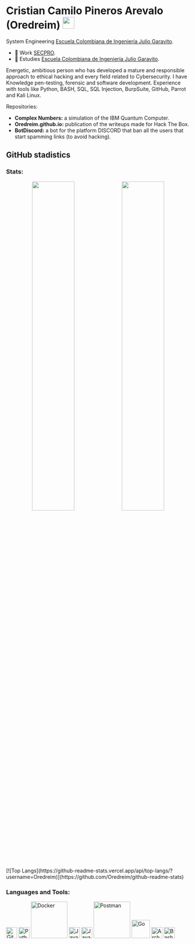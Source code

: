 <h1 align="left">Cristian Camilo Pineros Arevalo (Oredreim) <img height="32px" src="https://cdn.svgporn.com/logos/git-icon.svg"> </h1>

System Engineering [Escuela Colombiana de Ingeniería Julio Garavito](https://www.escuelaing.edu.co/es/).

- 🔭 Work [SECPRO](https://secpro.co/).
- 🌱 Estudies [Escuela Colombiana de Ingeniería Julio Garavito](https://www.escuelaing.edu.co/es/).

Energetic, ambitious person who has developed a mature and responsible approach to ethical hacking and every field related to Cybersecurity. I have Knowledge pen-testing, forensic and software development. Experience with tools like Python, BASH, SQL, SQL Injection, BurpSuite, GitHub, Parrot and Kali Linux.


Repositories:
- **Complex Numbers:** a simulation of the IBM Quantum Computer.
- **Oredreim.github.io:** publication of the writeups made for Hack The Box.
- **BotDiscord:** a bot for the platform DISCORD that ban all the users that start spamming links (to avoid hacking).
<h2 align="left">GitHub stadistics</h2>

### Stats:
<div align="center">
  <img width="48%" src="https://github-readme-stats.vercel.app/api?username=oredreim&show_icons=true&theme=tokyonight" />
  <img width="48%" src="https://github-readme-streak-stats.herokuapp.com/?user=oredreim&theme=tokyonight" />
  
</div>
[![Top Langs](https://github-readme-stats.vercel.app/api/top-langs/?username=Oredreim)](https://github.com/Oredreim/github-readme-stats)

### Languages and Tools:

<div align="left"> 
  <img alt="Git" width="30px" src="https://www.vectorlogo.zone/logos/git-scm/git-scm-icon.svg">
  <img alt="Python" width="30px" src="https://www.vectorlogo.zone/logos/python/python-icon.svg">
  <img alt="Docker" width="100px" src="https://cdn.svgporn.com/logos/docker.svg">
  <img alt="Javascript" width="30px" src="https://upload.wikimedia.org/wikipedia/commons/thumb/9/99/Unofficial_JavaScript_logo_2.svg/1200px-Unofficial_JavaScript_logo_2.svg.png">
  <img alt="Java" width="30px" src="https://upload.wikimedia.org/wikipedia/en/thumb/3/30/Java_programming_language_logo.svg/121px-Java_programming_language_logo.svg.png">
  <img  alt="Postman" width="100px" src="https://cdn.svgporn.com/logos/postman.svg">
  <img  alt="Go" width="50px" src="https://upload.wikimedia.org/wikipedia/commons/thumb/0/05/Go_Logo_Blue.svg/215px-Go_Logo_Blue.svg.png">
  <img  alt="ArchLinux" width="30px" src="https://cdn.svgporn.com/logos/archlinux.svg">
  <img  alt="Bash" width="30px" src="https://cdn.svgporn.com/logos/bash-icon.svg">
  
</div>
